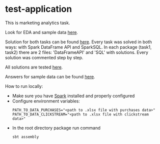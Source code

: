 # test-application

This is marketing analytics task.

Look for EDA and sample data [here](https://github.com/odaykhovskaya/test-application/blob/master/src/main/resources/jupyter-notebooks/EDA.ipynb).

Solution for both tasks can be found [here](https://github.com/odaykhovskaya/test-application/tree/master/src/main/scala/solution). Every task was solved in both ways: with Spark DataFrame API and SparkSQL. In each package (task1, task2) there are 2 files: 'DataFrameAPI' and 'SQL' with solutions. Every solution was commented step by step.

All solutions are tested [here](https://github.com/odaykhovskaya/test-application/tree/master/src/test/scala).

Answers for sample data can be found [here](https://github.com/odaykhovskaya/test-application/blob/master/src/main/resources/jupyter-notebooks/Result.ipynb).

How to run locally:

* Make sure you have [Spark](https://spark.apache.org/downloads.html) installed and properly configured
* Configure environment variables:
    ```
  PATH_TO_DATA_PURCHASES="<path to .xlsx file with purchases data>"
  PATH_TO_DATA_CLICKSTREAM="<path to .xlsx file with clickstream data>"
    ```
* In the root directory package run command
    ```
    sbt assembly
    ```

